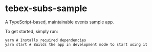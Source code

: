 # tebex-subs-sample

A TypeScript-based, maintainable events sample app.

To get started, simply run:
```
yarn # Installs required dependencies
yarn start # Builds the app in development mode to start using it
```
